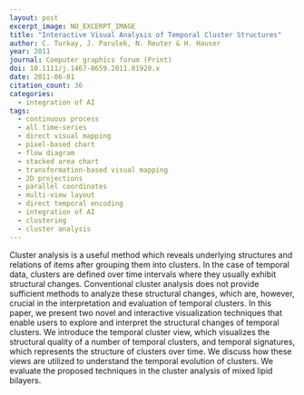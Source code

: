```yaml
---
layout: post
excerpt_image: NO_EXCERPT_IMAGE
title: "Interactive Visual Analysis of Temporal Cluster Structures"
author: C. Turkay, J. Parulek, N. Reuter & H. Hauser
year: 2011
journal: Computer graphics forum (Print)
doi: 10.1111/j.1467-8659.2011.01920.x
date: 2011-06-01
citation_count: 36
categories:
  - integration of AI
tags:
  - continuous process
  - all time-series
  - direct visual mapping
  - pixel-based chart
  - flow diagram
  - stacked area chart
  - transformation-based visual mapping
  - 2D projections
  - parallel coordinates
  - multi-view layout
  - direct temporal encoding
  - integration of AI
  - clustering
  - cluster analysis
---
```

Cluster analysis is a useful method which reveals underlying structures and relations of items after grouping them into clusters. In the case of temporal data, clusters are defined over time intervals where they usually exhibit structural changes. Conventional cluster analysis does not provide sufficient methods to analyze these structural changes, which are, however, crucial in the interpretation and evaluation of temporal clusters. In this paper, we present two novel and interactive visualization techniques that enable users to explore and interpret the structural changes of temporal clusters. We introduce the temporal cluster view, which visualizes the structural quality of a number of temporal clusters, and temporal signatures, which represents the structure of clusters over time. We discuss how these views are utilized to understand the temporal evolution of clusters. We evaluate the proposed techniques in the cluster analysis of mixed lipid bilayers.
